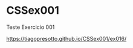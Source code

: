 # CSSex001
 Teste Exercicio 001

<a href="https://tiagopresotto.github.io/CSSex001/ex016/">https://tiagopresotto.github.io/CSSex001/ex016/</a>